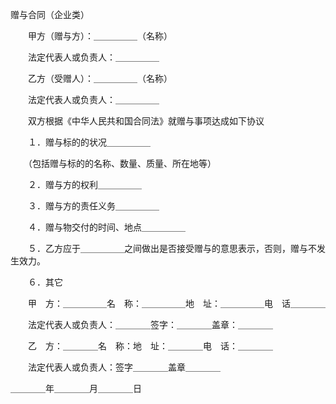 



赠与合同（企业类）



 

　　甲方（赠与方）：＿＿＿＿＿（名称）

　　法定代表人或负责人：＿＿＿＿＿

　　乙方（受赠人）：＿＿＿＿＿（名称）

　　法定代表人或负责人：＿＿＿＿＿　　

　　双方根据《中华人民共和国合同法》就赠与事项达成如下协议

　　１．赠与标的的状况＿＿＿＿＿

　　（包括赠与标的的名称、数量、质量、所在地等）

　　２．赠与方的权利＿＿＿＿＿

　　３．赠与方的责任义务＿＿＿＿＿

　　４．赠与物交付的时间、地点＿＿＿＿＿

　　５．乙方应于＿＿＿＿＿之间做出是否接受赠与的意思表示，否则，赠与不发生效力。

　　６．其它　　

　　甲　方：＿＿＿＿＿名　称：＿＿＿＿＿地　址：＿＿＿＿＿电　话＿＿＿＿

　　法定代表人或负责人：＿＿＿＿签字：＿＿＿＿盖章：＿＿＿＿

　　乙　方：＿＿＿＿名　称：地　址：＿＿＿＿电　话：＿＿＿＿

　　法定代表人或负责人：签字＿＿＿＿盖章＿＿＿＿　　　　　　　　　　　　　　　　　　　　　


 ＿＿＿＿年＿＿＿＿月＿＿＿＿日
 
　　

